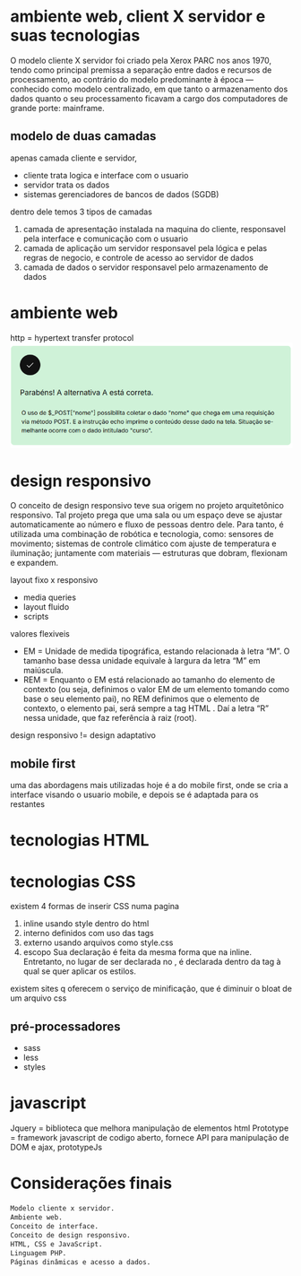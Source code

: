 # ambiente web, client X servidor e suas tecnologias

O modelo cliente X servidor foi criado pela Xerox PARC nos anos 1970, tendo como principal premissa a separação entre dados e recursos de processamento, ao contrário do modelo predominante à época — conhecido como modelo centralizado, em que tanto o armazenamento dos dados quanto o seu processamento ficavam a cargo dos computadores de grande porte: mainframe.

## modelo de duas camadas

apenas camada cliente e servidor,

- cliente trata logica e interface com o usuario
- servidor trata os dados
- sistemas gerenciadores de bancos de dados (SGDB)

dentro dele temos 3 tipos de camadas

1. camada de apresentação
   instalada na maquina do cliente, responsavel pela interface e comunicação com o usuario
2. camada de aplicação
   um servidor responsavel pela lógica e pelas regras de negocio, e controle de acesso ao servidor de dados
3. camada de dados
   o servidor responsavel pelo armazenamento de dados

# ambiente web

http = hypertext transfer protocol
![alt text](image.png)

# design responsivo

O conceito de design responsivo teve sua origem no projeto arquitetônico responsivo. Tal projeto prega que uma sala ou um espaço deve se ajustar automaticamente ao número e fluxo de pessoas dentro dele. Para tanto, é utilizada uma combinação de robótica e tecnologia, como: sensores de movimento; sistemas de controle climático com ajuste de temperatura e iluminação; juntamente com materiais — estruturas que dobram, flexionam e expandem.

layout fixo x responsivo

- media queries
- layout fluido
- scripts

valores flexiveis

- EM = Unidade de medida tipográfica, estando relacionada à letra “M”. O tamanho base dessa unidade equivale à largura da letra “M” em maiúscula.
- REM = Enquanto o EM está relacionado ao tamanho do elemento de contexto (ou seja, definimos o valor EM de um elemento tomando como base o seu elemento pai), no REM definimos que o elemento de contexto, o elemento pai, será sempre a tag HTML . Daí a letra “R” nessa unidade, que faz referência à raiz (root).

design responsivo != design adaptativo

## mobile first

uma das abordagens mais utilizadas hoje é a do mobile first, onde se cria a interface visando o usuario mobile, e depois se é adaptada para os restantes

# tecnologias HTML

# tecnologias CSS

existem 4 formas de inserir CSS numa pagina

1. inline
   usando style dentro do html
2. interno
   definidos com uso das tags
3. externo
   usando arquivos como style.css
4. escopo
   Sua declaração é feita da mesma forma que na inline. Entretanto, no lugar de ser declarada no , é declarada dentro da tag à qual se quer aplicar os estilos.

existem sites q oferecem o serviço de minificação, que é diminuir o bloat de um arquivo css

## pré-processadores

- sass
- less
- styles

# javascript

Jquery = biblioteca que melhora manipulação de elementos html
Prototype = framework javascript de codigo aberto, fornece API para manipulação de DOM e ajax, prototypeJs

# Considerações finais

    Modelo cliente x servidor.
    Ambiente web.
    Conceito de interface.
    Conceito de design responsivo.
    HTML, CSS e JavaScript.
    Linguagem PHP.
    Páginas dinâmicas e acesso a dados.
